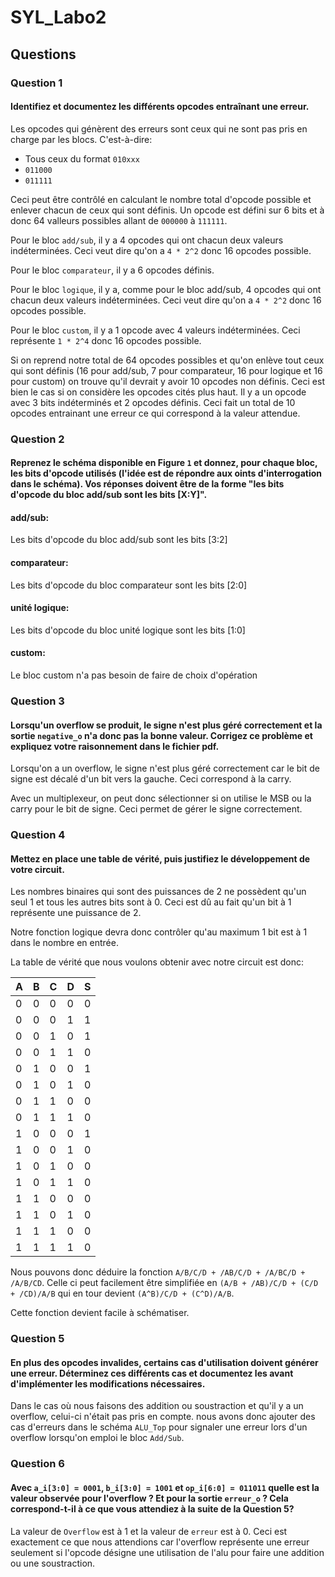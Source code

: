 # SYL_Labo2

## Questions

### Question 1
#### Identifiez et documentez les différents opcodes entraînant une erreur.

Les opcodes qui génèrent des erreurs sont ceux qui ne sont pas pris en charge par les blocs. C'est-à-dire:
- Tous ceux du format `010xxx`
- `011000`
- `011111`

Ceci peut être contrôlé en calculant le nombre total d'opcode possible et enlever chacun de ceux qui sont définis. 
Un opcode est défini sur 6 bits et à donc 64 valleurs possibles allant de `000000` à `111111`.

Pour le bloc `add/sub`, il y a 4 opcodes qui ont chacun deux valeurs indéterminées. Ceci veut dire qu'on a `4 * 2^2` donc 16 opcodes possible.

Pour le bloc `comparateur`, il y a 6 opcodes définis.

Pour le bloc `logique`, il y a, comme pour le bloc add/sub, 4 opcodes qui ont chacun deux valeurs indéterminées. Ceci veut dire qu'on a `4 * 2^2` donc 16 opcodes possible.

Pour le bloc `custom`, il y a 1 opcode avec 4 valeurs indéterminées. Ceci représente `1 * 2^4` donc 16 opcodes possible.

Si on reprend notre total de 64 opcodes possibles et qu'on enlève tout ceux qui sont définis (16 pour add/sub, 7 pour comparateur, 16 pour logique et 16 pour custom) on trouve qu'il devrait y avoir 10 opcodes non définis. Ceci est bien le cas si on considère les opcodes cités plus haut. Il y a un opcode avec 3 bits indéterminés et 2 opcodes définis. Ceci fait un total de 10 opcodes entrainant une erreur ce qui correspond à la valeur attendue.

### Question 2
#### Reprenez le schéma disponible en Figure `1` et donnez, pour chaque bloc, les bits d'opcode utilisés (l'idée est de répondre aux oints d'interrogation dans le schéma). Vos réponses doivent être de la forme "les bits d'opcode du bloc add/sub sont les bits [X:Y]".

#### add/sub:
Les bits d'opcode du bloc add/sub sont les bits [3:2]

#### comparateur:
Les bits d'opcode du bloc comparateur sont les bits [2:0]

#### unité logique:
Les bits d'opcode du bloc unité logique sont les bits [1:0]

#### custom:
Le bloc custom n'a pas besoin de faire de choix d'opération

### Question 3
#### Lorsqu'un overflow se produit, le signe n'est plus géré correctement et la sortie `negative_o` n'a donc pas la bonne valeur. Corrigez ce problème et expliquez votre raisonnement dans le fichier pdf.

Lorsqu'on a un overflow, le signe n'est plus géré correctement car le bit de signe est décalé d'un bit vers la gauche. Ceci correspond à la carry.

Avec un multiplexeur, on peut donc sélectionner si on utilise le MSB ou la carry pour le bit de signe. Ceci permet de gérer le signe correctement.

### Question 4
#### Mettez en place une table de vérité, puis justifiez le développement de votre circuit.

Les nombres binaires qui sont des puissances de 2 ne possèdent qu'un seul 1 et tous les autres bits sont à 0. Ceci est dû au fait qu'un bit à 1 représente une puissance de 2.

Notre fonction logique devra donc contrôler qu'au maximum 1 bit est à 1 dans le nombre en entrée.

La table de vérité que nous voulons obtenir avec notre circuit est donc:

|A	|B	|C	|D	|S	|
|---|---|---|---|---|
|0	|0	|0	|0	|0	|
|0	|0	|0	|1	|1	|
|0	|0	|1	|0	|1	|
|0	|0	|1	|1	|0	|
|0	|1	|0	|0	|1	|
|0	|1	|0	|1	|0	|
|0	|1	|1	|0	|0	|
|0	|1	|1	|1	|0	|
|1	|0	|0	|0	|1	|
|1	|0	|0	|1	|0	|
|1	|0	|1	|0	|0	|
|1	|0	|1	|1	|0	|
|1	|1	|0	|0	|0	|
|1	|1	|0	|1	|0	|
|1	|1	|1	|0	|0	|
|1	|1	|1	|1	|0	|

Nous pouvons donc déduire la fonction `A/B/C/D + /AB/C/D + /A/BC/D + /A/B/CD`. Celle ci peut facilement être simplifiée en `(A/B + /AB)/C/D + (C/D + /CD)/A/B` qui en tour devient `(A^B)/C/D + (C^D)/A/B`.

Cette fonction devient facile à schématiser.

### Question 5
#### En plus des opcodes invalides, certains cas d'utilisation doivent générer une erreur. Déterminez ces différents cas et documentez les avant d'implémenter les modifications nécessaires.

Dans le cas où nous faisons des addition ou soustraction et qu'il y a un overflow, celui-ci n'était pas pris en compte. nous avons donc ajouter des cas d'erreurs dans le schéma `ALU_Top` pour signaler une erreur lors d'un overflow lorsqu'on emploi le bloc `Add/Sub`.

### Question 6
#### Avec `a_i[3:0] = 0001`, `b_i[3:0] = 1001` et `op_i[6:0] = 011011` quelle est la valeur observée pour l'overflow ? Et pour la sortie `erreur_o` ? Cela correspond-t-il à ce que vous attendiez à la suite de la Question 5?

La valeur de `Overflow` est à 1 et la valeur de `erreur` est à 0. Ceci est exactement ce que nous attendions car l'overflow représente une erreur seulement si l'opcode désigne une utilisation de l'alu pour faire une addition ou une soustraction.

